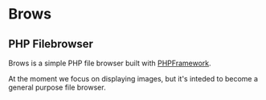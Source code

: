 # Brows
## PHP Filebrowser

Brows is a simple PHP file browser built with [PHPFramework](https://github.com/app-zap/PHPFramework).

At the moment we focus on displaying images, but it's inteded to become a general purpose file browser.
